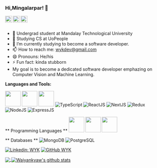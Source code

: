 ### Hi,Mingalarpar! 👋

<a href="https://www.linkedin.com/in/wai-yan-k-152b22106/">
  <img align="left" alt="My Linkdein" width="22px" src="https://cdn.jsdelivr.net/npm/simple-icons@v3/icons/linkedin.svg" />
</a>
<a href="https://github.com/waiyankyaw961999">
  <img align="left" alt="Wai Yan Kyaw's Github" width="22px" src="https://cdn.jsdelivr.net/npm/simple-icons@v3/icons/github.svg" />
</a>
<a href="https://www.facebook.com/william.kyaw.5661/">
  <img align="left" alt="Wai Yan Kyaw's Github" width="22px" src="https://cdn.jsdelivr.net/npm/simple-icons@v3/icons/facebook.svg" />
</a>

<br/>
<br/>

- 🔭 Undergrad student at Mandalay Technological University
- 🔭 Studying CS at UoPeople
- 🌱 I’m currently studying to become a software developer.
- 📫 How to reach me: wykdev@gmail.com
- 😄 Pronouns: He/his
- ⚡ Fun fact: kinda stubborn
- My goal is to become a dedicated software developer emphazing on Computer Vision and Machine Learning.

**Languages and Tools:**  


<img height="50" width="50" src="https://img.icons8.com/office/48/000000/react.png"/>
<img height="50" width="50" src="https://img.icons8.com/color/48/000000/redux.png"/>
<img height="50" width="50" src="https://img.icons8.com/color/48/000000/bootstrap.png"/>
<img src="https://img.shields.io/badge/TypeScript-3178C6.svg?style=for-the-badge&logo=TypeScript&logoColor=white" alt="TypeScript">
<img src="https://img.shields.io/badge/React-61DAFB.svg?style=for-the-badge&logo=React&logoColor=black" alt="ReactJS">
<img src="https://img.shields.io/badge/Next.js-000000.svg?style=for-the-badge&logo=nextdotjs&logoColor=white" alt="NextJS">
<img src="https://img.shields.io/badge/Redux-764ABC.svg?style=for-the-badge&logo=Redux&logoColor=white" alt="Redux">
<img src="https://img.shields.io/badge/Node.js-339933.svg?style=for-the-badge&logo=nodedotjs&logoColor=white" alt="NodeJS">
<img src="https://img.shields.io/badge/Express-000000.svg?style=for-the-badge&logo=Express&logoColor=white" alt="ExpressJS">

** Programming Languages ** 
<img height="50" width="50" src="https://img.shields.io/badge?style=flat-square&logo=Python"></img>
<img height="50" width="50" src="https://img.icons8.com/color/48/000000/php.png"></img>
<img height="50" width="50" src="https://img.icons8.com/color/48/000000/javascript--v1.png"></img>

** Databases **
<img src="https://img.shields.io/badge/MongoDB-47A248.svg?style=for-the-badge&logo=MongoDB&logoColor=white" alt="MongoDB">
<img src="https://img.shields.io/badge/PostgreSQL-4169E1.svg?style=for-the-badge&logo=PostgreSQL&logoColor=white" alt="PostgreSQL">


[![Linkedin: WYK](https://img.shields.io/badge/-WYK-blue?style=flat-square&logo=Linkedin&logoColor=white&link=https://www.linkedin.com/in/wai-yan-k-152b22106/)](https://www.linkedin.com/in/imthepk/)
[![GitHub WYK](https://img.shields.io/github/followers/waiyankyaw961999?label=follow&style=social)](https://cdn.jsdelivr.net/npm/simple-icons@v3/icons/github.svg)

<a href="https://github.com/waiyankyaw961999">
  <img align="center" src="https://github-readme-stats.vercel.app/api/top-langs/?username=waiyankyaw961999&theme=light&hide_langs_below=1" />
</a>
<a href="https://github.com/waiyankyaw961999">
 <img align="center" src="https://github-readme-stats.vercel.app/api?username=waiyankyaw961999&show_icons=true&theme=light&line_height=27" alt="Waiyankyaw's github stats"/>
</a>

